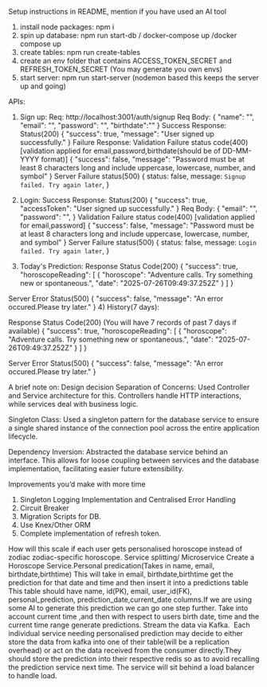 
Setup instructions in README, mention if you have used an AI tool
1) install node packages: npm i
2) spin up database: npm run start-db / docker-compose up /docker compose up
3) create tables: npm run create-tables
4) create an env folder that contains ACCESS_TOKEN_SECRET and REFRESH_TOKEN_SECRET (You may generate you own envs)
4) start server: npm run start-server (nodemon based this keeps the server up and going)


APIs:
1) Sign up: 
 Req: http://localhost:3001/auth/signup
 Req Body: {
  "name": "<name>", 
  "email": "<email>",
  "password": "<password>",
  "birthdate":"<birthday>"
}
Success Response:
Status(200)
{
    "success": true,
    "message": "User signed up successfully."
}
Failure Response:
Validation Failure status code(400) [validation applied for email,password,birthdate(should be of DD-MM-YYYY format)]
{
    "success": false,
    "message": "Password must be at least 8 characters long and include uppercase, lowercase, number, and symbol"
}
Server Failure
status(500)
{
        status: false,
        message: `Signup failed. Try again later`,
      }
2) Login:
Success Response:
Status(200)
{
    "success": true,
    "accessToken": "User signed up successfully."
}
 Req Body: {
  "email": "<email>",
  "password": "<password>",
}
Validation Failure status code(400) [validation applied for email,password]
{
    "success": false,
    "message": "Password must be at least 8 characters long and include uppercase, lowercase, number, and symbol"
}
Server Failure status(500)
{
        status: false,
        message: `Login failed. Try again later`,
      }

3) Today's Prediction:
  Response Status Code(200)
  {
    "success": true,
    "horoscopeReading": [
        {
            "horoscope": "Adventure calls. Try something new or spontaneous.",
            "date": "2025-07-26T09:49:37.252Z"
        }
    ]
}

Server Error Status(500)
{
    "success": false,
    "message": "An error occured.Please try later."
}
4) History(7 days):

 Response Status Code(200) (You will have 7 records of past 7 days if available)
  {
    "success": true,
    "horoscopeReading": [
        {
            "horoscope": "Adventure calls. Try something new or spontaneous.",
            "date": "2025-07-26T09:49:37.252Z"
        }
    ]
}

Server Error Status(500)
{
    "success": false,
    "message": "An error occured.Please try later."
}

A brief note on:
Design decision
Separation of Concerns:  Used Controller and Service architecture for this. Controllers handle HTTP interactions, while services deal with business logic.

Singleton Class:  Used a singleton pattern for the database service to ensure a single shared instance of the connection pool across the entire application lifecycle.

Dependency Inversion: Abstracted the database service behind an interface. This allows for loose coupling between services and the database implementation, facilitating easier future extensibility.

Improvements you’d make with more time
1) Singleton Logging Implementation and Centralised Error Handling
2) Circuit Breaker
3) Migration Scripts for DB.
4) Use Knex/Other ORM
5) Complete implementation of refresh token.

How will this scale if each user gets personalised horoscope instead of zodiac zodiac-specific horoscope.
 Service splitting/ Microservice Create a Horoscope Service.Personal predication(Takes in name, email, birthdate,birthtime)	This will take in email, birthdate,birthtime get the prediction for that date and time and then insert it into a predictions table		This table should have name, id(PK), email, user_id(FK), personal_prediction, prediction_date,current_date columns.If we are using some AI to generate this prediction we can go one step further. Take into account current time ,and then with respect to users  birth date, time and the current time range generate predictions. Stream the data via Kafka.  Each individual service needing personalised prediction may decide to either store the data from kafka into one of their table(will be a replication overhead) or act on the data received from the consumer directly.They should store the prediction into their respective redis so as to avoid recalling the prediction service next time. The service will sit behind a load balancer to handle load.